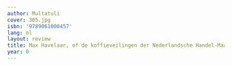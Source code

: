 ```yaml
---
author: Multatuli
cover: 305.jpg
isbn: '9789061000457'
lang: nl
layout: review
title: Max Havelaar, of de koffieveilingen der Nederlandsche Handel-Maatschappij
year: 0
---
```


